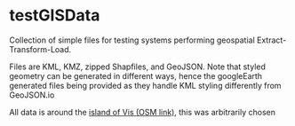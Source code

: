 # testGISData
Collection of simple files for testing systems performing geospatial Extract-Transform-Load.

Files are KML, KMZ, zipped Shapfiles, and GeoJSON.
Note that styled geometry can be generated in different ways, hence the googleEarth generated files being provided as they handle KML styling differently from GeoJSON.io

All data is around the [island of Vis (OSM link)](https://osm.org/go/xdstSmy-), this was arbitrarily chosen
